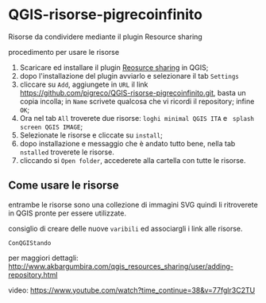 # QGIS-risorse-pigrecoinfinito
Risorse da condividere mediante il plugin Resource sharing

procedimento per usare le risorse

1. Scaricare ed installare il plugin [Reosurce sharing](http://www.akbargumbira.com/qgis_resources_sharing/) in QGIS;
2. dopo l'installazione del plugin avviarlo e selezionare il tab `Settings` 
3. cliccare su `Add`, aggiungete in `URL` il link https://github.com/pigreco/QGIS-risorse-pigrecoinfinito.git, basta un copia incolla; in `Name` scrivete qualcosa che vi ricordi il repository; infine `OK`; 
4. Ora nel tab `All` troverete due risorse: `loghi minimal QGIS ITA`  e ` splash screen QGIS IMAGE`; 
5. Selezionate le risorse e cliccate su `install`;
6. dopo installazione e messaggio che è andato tutto bene, nella tab `nstalled` troverete le risorse.
7. cliccando si `Open folder`, accederete alla cartella con tutte le risorse.

## Come usare le risorse

entrambe le risorse sono una collezione di immagini SVG quindi li ritroverete in QGIS pronte per essere utilizzate.

consiglio di creare delle nuove `varibili` ed associargli i link alle risorse.

`ConQGIStando`

per maggiori dettagli: http://www.akbargumbira.com/qgis_resources_sharing/user/adding-repository.html

video: https://www.youtube.com/watch?time_continue=38&v=77fglr3C2TU
 
